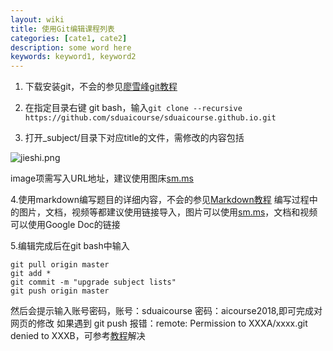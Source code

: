 ```yaml
---
layout: wiki
title: 使用Git编辑课程列表
categories: [cate1, cate2]
description: some word here
keywords: keyword1, keyword2
---
```


1. 下载安装git，不会的参见[廖雪峰git教程](https://www.liaoxuefeng.com/wiki/0013739516305929606dd18361248578c67b8067c8c017b000)

2. 在指定目录右键 git bash，输入```git clone --recursive https://github.com/sduaicourse/sduaicourse.github.io.git ```

3. 打开_subject/目录下对应title的文件，需修改的内容包括
<img src="https://i.loli.net/2018/11/21/5bf45b984a7f2.png" alt="jieshi.png" title="jieshi.png" />

image项需写入URL地址，建议使用图床[sm.ms](https://sm.ms/)

4.使用markdown编写题目的详细内容，不会的参见[Markdown教程](https://www.jianshu.com/p/280e2ef4069e)
编写过程中的图片，文档，视频等都建议使用链接导入，图片可以使用[sm.ms](https://sm.ms/)，文档和视频可以使用Google Doc的链接

5.编辑完成后在git bash中输入
```
git pull origin master
git add *
git commit -m "upgrade subject lists"
git push origin master
```
然后会提示输入账号密码，账号：sduaicourse 密码：aicourse2018,即可完成对网页的修改
如果遇到 git push 报错：remote: Permission to XXXA/xxxx.git denied to XXXB，可参考[教程](https://blog.csdn.net/u012832088/article/details/78928576)解决
